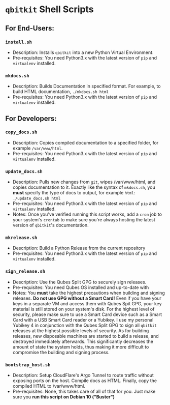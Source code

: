 # `qbitkit` Shell Scripts
## For End-Users:
### `install.sh`
* Description: Installs `qbitkit` into a new Python Virtual Environment.
* Pre-requisites: You need Python3.x with the latest version of `pip` and `virtualenv` installed.
### `mkdocs.sh`
* Description: Builds Documentation in specified format. For example, to build HTML documentation, `./mkdocs.sh html`
* Pre-requisites: You need Python3.x with the latest version of `pip` and `virtualenv` installed.
## For Developers:
### `copy_docs.sh`
* Description: Copies compiled documentation to a specified folder, for example `/var/www/html`.
* Pre-requisites: You need Python3.x with the latest version of `pip` and `virtualenv` installed.
### `update_docs.sh`
* Description: Pulls new changes from `git`, wipes /var/www/html, and copies documentation to it. Exactly like the syntax of `mkdocs.sh`, you **must** specify the type of docs to output, for example `html`: `./update_docs.sh html`
* Pre-requisites: You need Python3.x with the latest version of `pip` and `virtualenv` installed.
* Notes: Once you've verified running this script works, add a `cron` job to your system's `crontab` to make sure you're always hosting the latest version of `qbitkit`'s documentation.
### `mkrelease.sh`
* Description: Build a Python Release from the current repository
* Pre-requisites: You need Python3.x with the latest version of `pip` and `virtualenv` installed.
### `sign_release.sh`
* Description: Use the Qubes Split GPG to securely sign releases.
* Pre-requisites: You need Qubes OS installed and up-to-date with 
* Notes: You **must** take the highest precautions when building and signing releases. **Do not use GPG without a Smart Card!** Even if you have your keys in a separate VM and access them with Qubes Spit GPG, your key material is still stored on your system's disk. For the highest level of security, please make sure to use a Smart Card device such as a Smart Card with a USB Smart Card reader or a Yubikey. I use my personal Yubikey 4 in conjunction with the Qubes Split GPG to sign all `qbitkit` releases at the highest possible levels of security. As for building releases, new disposable machines are started to build a release, and destroyed immediately afterwards. This significantly decreases the amount of state the system holds, thus making it more difficult to compromise the building and signing process. 
### `bootstrap_host.sh`
* Description: Setup CloudFlare's Argo Tunnel to route traffic without exposing ports on the host. Compile docs as HTML. Finally, copy the compiled HTML to /var/www/html.
* Pre-requisites: None, this takes care of all of that for you. Just make sure you **run this script on Debian 10 ("Buster")**